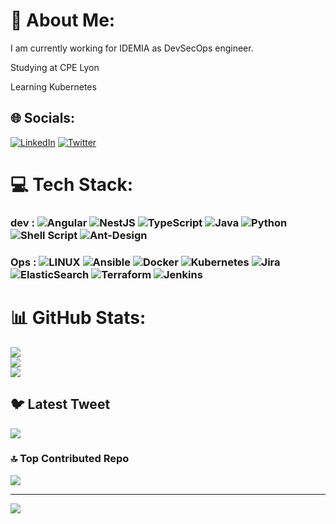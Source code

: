# 💫 About Me:
I am currently working for IDEMIA as DevSecOps engineer.

Studying at CPE Lyon

Learning Kubernetes


## 🌐 Socials:
[![LinkedIn](https://img.shields.io/badge/LinkedIn-%230077B5.svg?logo=linkedin&logoColor=white)](https://linkedin.com/in/loic-verniere) [![Twitter](https://img.shields.io/badge/Twitter-%231DA1F2.svg?logo=Twitter&logoColor=white)](https://twitter.com/loiiicv) 

# 💻 Tech Stack:
### dev : ![Angular](https://img.shields.io/badge/angular-%23DD0031.svg?style=for-the-badge&logo=angular&logoColor=white) ![NestJS](https://img.shields.io/badge/nestjs-%23E0234E.svg?style=for-the-badge&logo=nestjs&logoColor=white) ![TypeScript](https://img.shields.io/badge/typescript-%23007ACC.svg?style=for-the-badge&logo=typescript&logoColor=white) ![Java](https://img.shields.io/badge/java-%23ED8B00.svg?style=for-the-badge&logo=java&logoColor=white) ![Python](https://img.shields.io/badge/python-3670A0?style=for-the-badge&logo=python&logoColor=ffdd54) ![Shell Script](https://img.shields.io/badge/shell_script-%23121011.svg?style=for-the-badge&logo=gnu-bash&logoColor=white) ![Ant-Design](https://img.shields.io/badge/-AntDesign-%230170FE?style=for-the-badge&logo=ant-design&logoColor=white) 

### Ops : ![LINUX](https://img.shields.io/badge/Linux-FCC624?style=for-the-badge&logo=linux&logoColor=black) ![Ansible](https://img.shields.io/badge/ansible-%231A1918.svg?style=for-the-badge&logo=ansible&logoColor=white) ![Docker](https://img.shields.io/badge/docker-%230db7ed.svg?style=for-the-badge&logo=docker&logoColor=white) ![Kubernetes](https://img.shields.io/badge/kubernetes-%23326ce5.svg?style=for-the-badge&logo=kubernetes&logoColor=white) ![Jira](https://img.shields.io/badge/jira-%230A0FFF.svg?style=for-the-badge&logo=jira&logoColor=white) ![ElasticSearch](https://img.shields.io/badge/-ElasticSearch-005571?style=for-the-badge&logo=elasticsearch) ![Terraform](https://img.shields.io/badge/terraform-%235835CC.svg?style=for-the-badge&logo=terraform&logoColor=white) ![Jenkins](https://img.shields.io/badge/jenkins-%232C5263.svg?style=for-the-badge&logo=jenkins&logoColor=white) 

# 📊 GitHub Stats:
![](https://github-readme-stats.vercel.app/api?username=VERNIERELoic&theme=onedark&hide_border=false&include_all_commits=true&count_private=true)<br/>
![](https://github-readme-streak-stats.herokuapp.com/?user=VERNIERELoic&theme=onedark&hide_border=false)<br/>
![](https://github-readme-stats.vercel.app/api/top-langs/?username=VERNIERELoic&theme=onedark&hide_border=false&include_all_commits=true&count_private=true&layout=compact)

## 🐦 Latest Tweet
[![](https://gtce.itsvg.in/api?username=loiiicv)](https://github.com/VishwaGauravIn/github-twitter-card-embed)

### 🔝 Top Contributed Repo
![](https://github-contributor-stats.vercel.app/api?username=VERNIERELoic&limit=5&theme=dark&combine_all_yearly_contributions=true)

---
[![](https://visitcount.itsvg.in/api?id=VERNIERELoic&icon=0&color=0)](https://visitcount.itsvg.in)

<!-- Proudly created with GPRM ( https://gprm.itsvg.in ) -->

